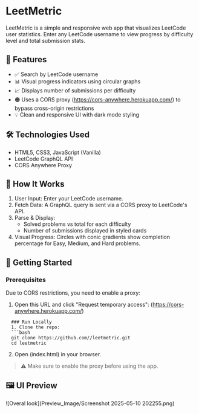 # LeetMetric

LeetMetric is a simple and responsive web app that visualizes LeetCode user statistics. Enter any LeetCode username to view progress by difficulty level and total submission stats.

## 🔧 Features

- ✅ Search by LeetCode username
- 📊 Visual progress indicators using circular graphs
- 📈 Displays number of submissions per difficulty
- 🟠 Uses a CORS proxy (https://cors-anywhere.herokuapp.com/) to bypass cross-origin restrictions
- 💡 Clean and responsive UI with dark mode styling

## 🛠️ Technologies Used

- HTML5, CSS3, JavaScript (Vanilla)
- LeetCode GraphQL API
- CORS Anywhere Proxy

## 🚀 How It Works
1. User Input: Enter your LeetCode username.
2. Fetch Data: A GraphQL query is sent via a CORS proxy to LeetCode's API.
3. Parse & Display:
    - Solved problems vs total for each difficulty
    - Number of submissions displayed in styled cards
4. Visual Progress: Circles with conic gradients show completion percentage for Easy, Medium, and Hard problems.

## 🚀 Getting Started

### Prerequisites

Due to CORS restrictions, you need to enable a proxy:

1. Open this URL and click "Request temporary access":
    (https://cors-anywhere.herokuapp.com/)
  ``` 
    ### Run Locally
    1. Clone the repo:
    ```bash
    git clone https://github.com//leetmetric.git
    cd leetmetric
  ```
2. Open (index.html) in your browser.
> ⚠️ Make sure to enable the proxy before using the app.

## 🖼️ UI Preview
![Overal look](Preview_Image/Screenshot 2025-05-10 202255.png)
